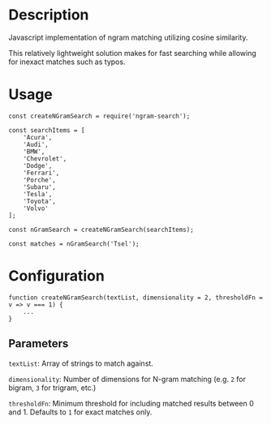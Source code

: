 # Description
Javascript implementation of ngram matching utilizing cosine similarity. 

This relatively lightweight solution makes for fast searching while allowing for inexact matches such as typos.

# Usage

```JS
const createNGramSearch = require('ngram-search');

const searchItems = [
    'Acura',
    'Audi',
    'BMW',
    'Chevrolet',
    'Dodge',
    'Ferrari',
    'Porche',
    'Subaru',
    'Tesla',
    'Toyota',
    'Volvo'
];

const nGramSearch = createNGramSearch(searchItems);

const matches = nGramSearch('Tsel');
```

# Configuration

```JS
function createNGramSearch(textList, dimensionality = 2, thresholdFn = v => v === 1) {
    ...
}
```
## Parameters

`textList`: Array of strings to match against.

`dimensionality`: Number of dimensions for N-gram matching (e.g. `2` for bigram, `3` for trigram, etc.)

`thresholdFn`: Minimum threshold for including matched results between 0 and 1.  Defaults to `1` for exact matches only.
